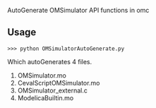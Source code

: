 AutoGenerate OMSimulator API functions in omc

## Usage
```
>>> python OMSimulatorAutoGenerate.py
```

Which autoGenerates 4 files.  
1) OMSimulator.mo 
2) CevalScriptOMSimulator.mo
3) OMSimulator_external.c
4) ModelicaBuiltin.mo
